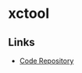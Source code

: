 # xctool

<!--
archived
-->

## Links

- [Code Repository](https://github.com/facebookarchive/xctool)
